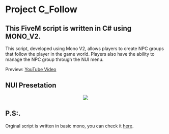 # Project C_Follow
## This FiveM script is written in C# using MONO_V2.
 
This script, developed using Mono V2, allows players to create NPC groups that follow the player in the game world. Players also have the ability to manage the NPC group through the NUI menu.

Preview: [YouTube Video](https://youtu.be/WIxxIDq5wfI)

## NUI Presetation
<p align="center">
  <img src="https://github.com/mikoslaf/c_follow_mono_v2/assets/93710959/7f30c3a7-b7a7-49b0-ae01-1708854081b7.png" />
</p>

## P.S:.
Orginal script is written in basic mono, you can check it [here](https://github.com/mikoslaf/c_follow).
